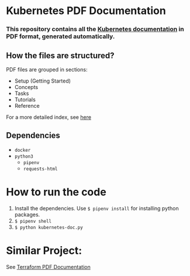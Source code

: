 # Kubernetes PDF Documentation

### This repository contains all the [Kubernetes documentation](https://kubernetes.io/docs/home/) in PDF format, generated automatically.

## How the files are structured?
PDF files are grouped in sections:

* Setup (Getting Started)
* Concepts
* Tasks
* Tutorials
* Reference

For a more detailed index, see [here](https://kubernetes.io/docs/home/#browsedocs)

## Dependencies
* `docker`
* `python3`
    * `pipenv`
    * `requests-html`

# How to run the code
1. Install the dependencies. Use `$ pipenv install` for installing python packages.
2. `$ pipenv shell`
3. `$ python kubernetes-doc.py`

# Similar Project:

See [Terraform PDF Documentation](https://github.com/dohsimpson/terraform-doc-pdf)
